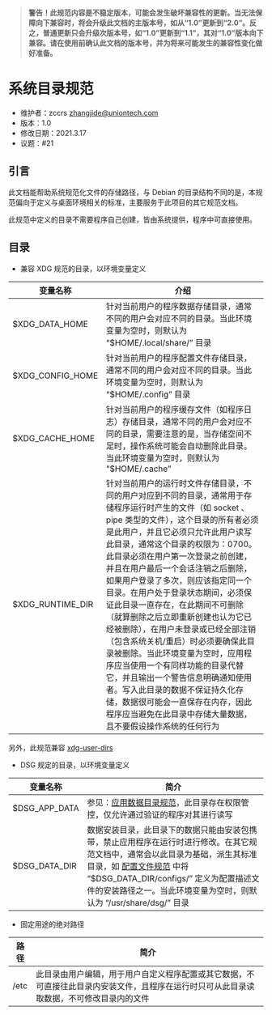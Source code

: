 > __警告！此规范内容是不稳定版本，可能会发生破坏兼容性的更新。当无法保障向下兼容时，将会升级此文档的主版本号，如从“1.0”更新到“2.0”。反之，普通更新只会升级次版本号，如“1.0”更新到“1.1”，其对“1.0”版本向下兼容。请在使用前确认此文档的版本号，并为将来可能发生的兼容性变化做好准备。__

# 系统目录规范

* 维护者：zccrs <zhangjide@uniontech.com>
* 版本：1.0
* 修改日期：2021.3.17
* 议题：#21

## 引言

此文档能帮助系统规范化文件的存储路径，与 Debian 的目录结构不同的是，本规范偏向于定义与桌面环境相关的标准，主要服务于此项目的其它规范文档。

此规范中定义的目录不需要程序自己创建，皆由系统提供，程序中可直接使用。

## 目录

- 兼容 XDG 规范的目录，以环境变量定义

|  变量名称  | 介绍 |
|  ----  |  ----  |
| $XDG_DATA_HOME | 针对当前用户的程序数据存储目录，通常不同的用户会对应不同的目录。当此环境变量为空时，则默认为 “$HOME/.local/share/” 目录 |
| $XDG_CONFIG_HOME | 针对当前用户的程序配置文件存储目录，通常不同的用户会对应不同的目录。当此环境变量为空时，则默认为 “$HOME/.config” 目录 |
| $XDG_CACHE_HOME | 针对当前用户的程序缓存文件（如程序日志）存储目录，通常不同的用户会对应不同的目录，需要注意的是，当存储空间不足时，操作系统可能会自动删除此目录。当此环境变量为空时，则默认为 “$HOME/.cache” |
| $XDG_RUNTIME_DIR | 针对当前用户的运行时文件存储目录，不同的用户对应到不同的目录，通常用于存储程序运行时产生的文件（如 socket 、 pipe 类型的文件），这个目录的所有者必须是此用户，并且它必须只允许此用户读写此目录，通常这个目录的权限为：0700。此目录必须在用户第一次登录之前创建，并且在用户最后一个会话注销之后删除，如果用户登录了多次，则应该指定同一个目录。在用户处于登录状态期间，必须保证此目录一直存在，在此期间不可删除（就算删除之后立即重新创建也认为它已经被删除），在用户未登录或已经全部注销（包含系统关机/重启）时必须要确保此目录被删除。当此环境变量为空时，应用程序应当使用一个有同样功能的目录代替它，并且输出一个警告信息明确通知使用者。写入此目录的数据不保证持久化存储，数据很可能会一直保存在内存，因此程序应当避免在此目录中存储大量数据，且不要假设操作系统的任何行为 |

另外，此规范兼容 [xdg-user-dirs](https://www.freedesktop.org/wiki/Software/xdg-user-dirs/)

- DSG 规定的目录，以环境变量定义

|  变量名称  | 简介 |
|  ----  | ----  |
| $DSG_APP_DATA | 参见：[应用数据目录规范](应用数据目录规范.md#应用私有数据目录)，此目录存在权限管控，仅允许通过验证的程序对其进行读写 |
| $DSG_DATA_DIR | 数据安装目录，此目录下的数据只能由安装包携带，禁止应用程序在运行时进行修改。在其它规范文档中，通常会以此目录为基础，派生其标准目录，如 [配置文件规范](unstable/配置文件规范.md) 中将 “$DSG_DATA_DIR/configs/” 定义为配置描述文件的安装路径之一。当此环境变量为空时，则默认为 “/usr/share/dsg/” 目录 |

- 固定用途的绝对路径

|  路径  | 简介 |
|  ----  | ----  |
| /etc | 此目录由用户编辑，用于用户自定义程序配置或其它数据，不可直接往此目录内安装文件，且程序在运行时只可从此目录读取数据，不可修改目录内的文件 |
